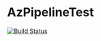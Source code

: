 # AzPipelineTest

[![Build Status](https://microshaoft.visualstudio.com/AzPipelineTest-Github/_apis/build/status/AzPipelineTest-Github-ASP.NET%20Core-CI?branchName=master)](https://microshaoft.visualstudio.com/AzPipelineTest-Github/_build/latest?definitionId=26&branchName=master)